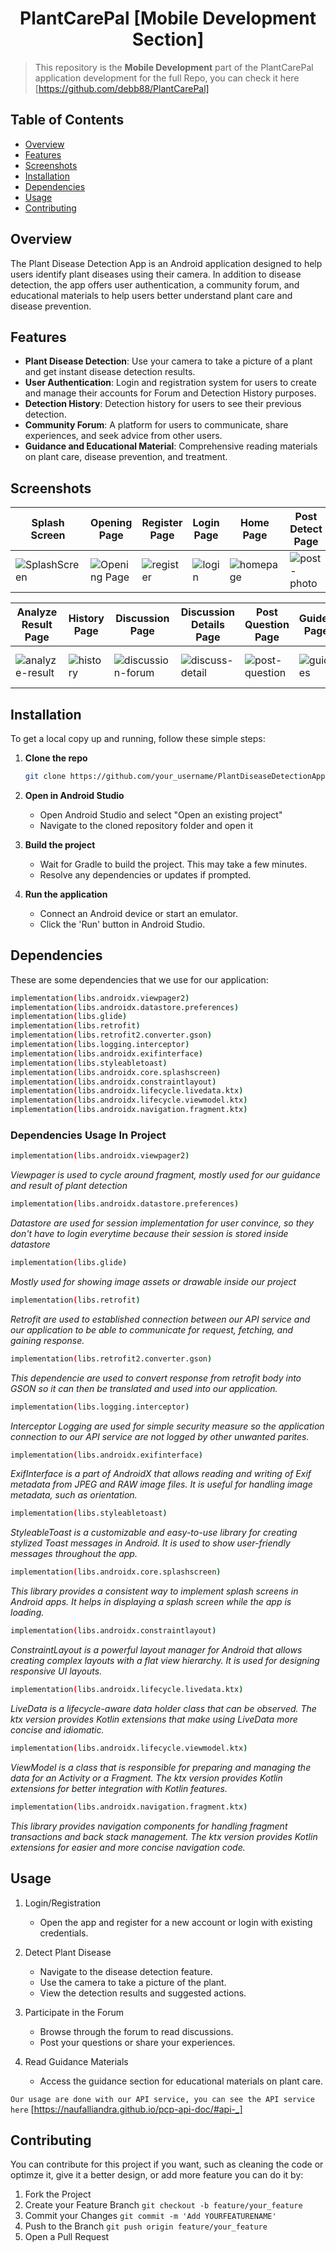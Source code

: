 <div align= center>
  
# PlantCarePal [Mobile Development Section]

</div>

> This repository is the **__Mobile Development__** part of the PlantCarePal application development for the full Repo, you can check it here [https://github.com/debb88/PlantCarePal]

## Table of Contents

- [Overview](#overview)
- [Features](#features)
- [Screenshots](#screenshots)
- [Installation](#installation)
- [Dependencies](#dependencies)
- [Usage](#usage)
- [Contributing](#contributing)

## Overview

The Plant Disease Detection App is an Android application designed to help users identify plant diseases using their camera. In addition to disease detection, the app offers user authentication, a community forum, and educational materials to help users better understand plant care and disease prevention.

## Features

- **Plant Disease Detection**: Use your camera to take a picture of a plant and get instant disease detection results.
- **User Authentication**: Login and registration system for users to create and manage their accounts for Forum and Detection History purposes.
- **Detection History**: Detection history for users to see their previous detection.
- **Community Forum**: A platform for users to communicate, share experiences, and seek advice from other users.
- **Guidance and Educational Material**: Comprehensive reading materials on plant care, disease prevention, and treatment.

## Screenshots

<div align="center">

| Splash Screen | Opening Page | Register Page | Login Page | Home Page | Post Detect Page | Analyze Page |
|---------|---------|---------|---------|---------|---------|---------|
| ![SplashScreen](https://github.com/Nox-Matt/PlantAppApplication/assets/110184326/aad24559-fadd-4ad6-966c-12f3e877ecc2)  | ![Opening Page](https://github.com/Nox-Matt/PlantAppApplication/assets/110184326/11ad2fa9-f7c1-48d6-a7db-3e8d56f0e765) | ![register](https://github.com/debb88/PlantCarePal/assets/120155046/9d59dfd1-cde2-40cd-9070-d6384fd56dba)  | ![login](https://github.com/debb88/PlantCarePal/assets/120155046/493f58db-af05-4e2c-93a1-732d1fc679b6)  | ![homepage](https://github.com/debb88/PlantCarePal/assets/120155046/8be5e38c-bc27-4cfa-b841-db61f6095812)  | ![post-photo](https://github.com/debb88/PlantCarePal/assets/120155046/b3c65374-1a8b-48a6-93de-f23bfdc70abe)  | ![analyze-page](https://github.com/debb88/PlantCarePal/assets/120155046/e5a086d8-37a0-4c51-b58e-a2daa359ca8f)  |

| Analyze Result Page | History Page | Discussion Page | Discussion Details Page | Post Question Page | Guides Page | Guide Details Page |
|---------|---------|---------|---------|---------|---------|---------|
| ![analyze-result](https://github.com/debb88/PlantCarePal/assets/120155046/7f109343-aebc-4be0-9eef-d4d967830d5d) | ![history](https://github.com/debb88/PlantCarePal/assets/120155046/2dc7078d-ca96-4daa-8252-807998b97412) | ![discussion-forum](https://github.com/debb88/PlantCarePal/assets/120155046/4cb5df0f-d9cd-47d8-a210-935ab4ba7088) | ![discuss-detail](https://github.com/debb88/PlantCarePal/assets/120155046/ffa13d01-2d29-4544-8e6c-60346462ab1e) | ![post-question](https://github.com/debb88/PlantCarePal/assets/120155046/f11602da-3890-443e-bfbb-1a3f48b4fa95) | ![guides](https://github.com/debb88/PlantCarePal/assets/120155046/c6d92873-3439-4ddf-b9a5-58132c4016c8) | ![guide-details](https://github.com/debb88/PlantCarePal/assets/120155046/2b13541c-a50c-48fc-b1bd-dc3567f8835d) |

</div>

## Installation

To get a local copy up and running, follow these simple steps:

1. **Clone the repo**
   ```sh
   git clone https://github.com/your_username/PlantDiseaseDetectionApp.git
   ```

2. **Open in Android Studio**
   - Open Android Studio and select "Open an existing project"
   - Navigate to the cloned repository folder and open it
3. **Build the project**
   - Wait for Gradle to build the project. This may take a few minutes.
   - Resolve any dependencies or updates if prompted.
4. **Run the application**
   - Connect an Android device or start an emulator.
   - Click the 'Run' button in Android Studio.
  
## Dependencies

These are some dependencies that we use for our application:

```sh
implementation(libs.androidx.viewpager2)
implementation(libs.androidx.datastore.preferences)
implementation(libs.glide)
implementation(libs.retrofit)
implementation(libs.retrofit2.converter.gson)
implementation(libs.logging.interceptor)
implementation(libs.androidx.exifinterface)
implementation(libs.styleabletoast)
implementation(libs.androidx.core.splashscreen)
implementation(libs.androidx.constraintlayout)
implementation(libs.androidx.lifecycle.livedata.ktx)
implementation(libs.androidx.lifecycle.viewmodel.ktx)
implementation(libs.androidx.navigation.fragment.ktx)
```

### Dependencies Usage In Project 

```sh
implementation(libs.androidx.viewpager2)
```


_Viewpager is used to cycle around fragment, mostly used for our guidance and result of plant detection_


```sh
implementation(libs.androidx.datastore.preferences)
```


_Datastore are used for session implementation for user convince, so they don't have to login everytime because their session is stored inside datastore_


```sh
implementation(libs.glide)
```


_Mostly used for showing image assets or drawable inside our project_


```sh
implementation(libs.retrofit)
```


_Retrofit are used to established connection between our API service and our application to be able to communicate for request, fetching, and gaining response._


```sh
implementation(libs.retrofit2.converter.gson)
```


_This dependencie are used to convert response from retrofit body into GSON so it can then be translated and used into our application._


```sh
implementation(libs.logging.interceptor)
```


_Interceptor Logging are used for simple security measure so the application connection to our API service are not logged by other unwanted parites._


```sh
implementation(libs.androidx.exifinterface)
```


_ExifInterface is a part of AndroidX that allows reading and writing of Exif metadata from JPEG and RAW image files. It is useful for handling image metadata, such as orientation._


```sh
implementation(libs.styleabletoast)
```


_StyleableToast is a customizable and easy-to-use library for creating stylized Toast messages in Android. It is used to show user-friendly messages throughout the app._


```sh
implementation(libs.androidx.core.splashscreen)
```


_This library provides a consistent way to implement splash screens in Android apps. It helps in displaying a splash screen while the app is loading._


```sh
implementation(libs.androidx.constraintlayout)
```


_ConstraintLayout is a powerful layout manager for Android that allows creating complex layouts with a flat view hierarchy. It is used for designing responsive UI layouts._


```sh
implementation(libs.androidx.lifecycle.livedata.ktx)
```


_LiveData is a lifecycle-aware data holder class that can be observed. The ktx version provides Kotlin extensions that make using LiveData more concise and idiomatic._


```sh
implementation(libs.androidx.lifecycle.viewmodel.ktx)
```


_ViewModel is a class that is responsible for preparing and managing the data for an Activity or a Fragment. The ktx version provides Kotlin extensions for better integration with Kotlin features._


```sh
implementation(libs.androidx.navigation.fragment.ktx)
```


_This library provides navigation components for handling fragment transactions and back stack management. The ktx version provides Kotlin extensions for easier and more concise navigation code._


## Usage

1. Login/Registration
   - Open the app and register for a new account or login with existing credentials.

2. Detect Plant Disease
   - Navigate to the disease detection feature.
   - Use the camera to take a picture of the plant.
   - View the detection results and suggested actions.

3. Participate in the Forum
   - Browse through the forum to read discussions.
   - Post your questions or share your experiences.

4. Read Guidance Materials
   - Access the guidance section for educational materials on plant care.

`Our usage are done with our API service, you can see the API service here` [https://naufalliandra.github.io/pcp-api-doc/#api-_]

## Contributing

You can contribute for this project if you want, such as cleaning the code or optimze it, give it a better design, or add more feature you can do it by:
1. Fork the Project
2. Create your Feature Branch ```git checkout -b feature/your_feature```
3. Commit your Changes ```git commit -m 'Add YOURFEATURENAME'```
4. Push to the Branch ```git push origin feature/your_feature```
5. Open a Pull Request

